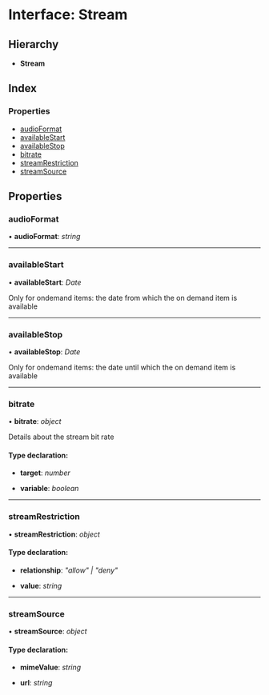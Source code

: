 # Interface: Stream

## Hierarchy

-   **Stream**

## Index

### Properties

-   [audioFormat](stream.md#audioformat)
-   [availableStart](stream.md#availablestart)
-   [availableStop](stream.md#availablestop)
-   [bitrate](stream.md#bitrate)
-   [streamRestriction](stream.md#streamrestriction)
-   [streamSource](stream.md#streamsource)

## Properties

### audioFormat

• **audioFormat**: _string_

---

### availableStart

• **availableStart**: _Date_

Only for ondemand items: the date from which the on demand item is available

---

### availableStop

• **availableStop**: _Date_

Only for ondemand items: the date until which the on demand item is available

---

### bitrate

• **bitrate**: _object_

Details about the stream bit rate

#### Type declaration:

-   **target**: _number_

-   **variable**: _boolean_

---

### streamRestriction

• **streamRestriction**: _object_

#### Type declaration:

-   **relationship**: _"allow" | "deny"_

-   **value**: _string_

---

### streamSource

• **streamSource**: _object_

#### Type declaration:

-   **mimeValue**: _string_

-   **url**: _string_
